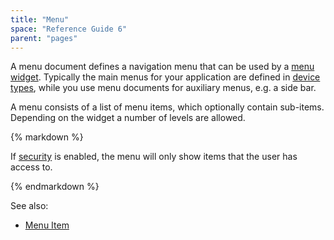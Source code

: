 ```yaml
---
title: "Menu"
space: "Reference Guide 6"
parent: "pages"
---
```



A menu document defines a navigation menu that can be used by a [menu widget](/refguide6/menu-widgets). Typically the main menus for your application are defined in [device types](/refguide6/desktop-profile), while you use menu documents for auxiliary menus, e.g. a side bar.

A menu consists of a list of menu items, which optionally contain sub-items. Depending on the widget a number of levels are allowed.

<div class="alert alert-info">{% markdown %}

If [security](/refguide6/project-security) is enabled, the menu will only show items that the user has access to.

{% endmarkdown %}</div>

See also:

*   [Menu Item](/refguide6/menu-item)
